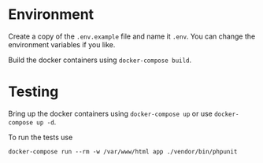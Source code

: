 # Environment

Create a copy of the `.env.example` file and name it
`.env`. You can change the environment variables if you
like.

Build the docker containers using `docker-compose build`.

# Testing

Bring up the docker containers using `docker-compose up`
or use `docker-compose up -d`.

To run the tests use

`docker-compose run --rm -w /var/www/html app ./vendor/bin/phpunit`